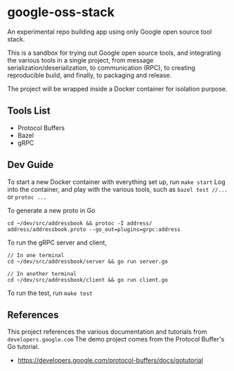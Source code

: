 # google-oss-stack
An experimental repo building app using only Google open source tool stack.

This is a sandbox for trying out Google open source tools, and integrating the various tools in a single project, from message serialization/deserialization, to communication (RPC), to creating reproducible build, and finally, to packaging and release.

The project will be wrapped inside a Docker container for isolation purpose.

## Tools List
- Protocol Buffers
- Bazel
- gRPC

## Dev Guide
To start a new Docker container with everything set up, run `make start`
Log into the container, and play with the various tools, such as `bazel test //...` or `protoc ...`

To generate a new proto in Go
```
cd ~/dev/src/addressbook && protoc -I address/ address/addressbook.proto --go_out=plugins=grpc:address 
```

To run the gRPC server and client, 
```
// In one terminal
cd ~/dev/src/addressbook/server && go run server.go

// In another terminal
cd ~/dev/src/addressbook/client && go run client.go
```

To run the test, run `make test`

## References
This project references the various documentation and tutorials from `developers.google.com`
The demo project comes from the Protocol Buffer's Go tutorial.
- https://developers.google.com/protocol-buffers/docs/gotutorial
